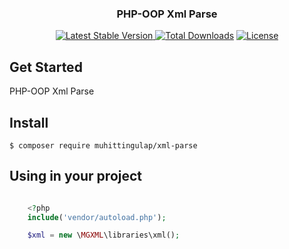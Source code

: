 <h3 align="center">PHP-OOP Xml Parse</h3>

<p align="center">
  <a href="https://packagist.org/packages/muhittingulap/xml-parse"><img src="https://poser.pugx.org/muhittingulap/xml-parse/v/stable.svg" alt="Latest Stable Version">
  <a href="https://packagist.org/packages/muhittingulap/xml-parse"><img src="https://poser.pugx.org/muhittingulap/xml-parse/d/total.svg" alt="Total Downloads"></a>
  <a href="https://packagist.org/packages/muhittingulap/xml-parse"><img src="https://poser.pugx.org/muhittingulap/xml-parse/license.svg" alt="License"></a>
</p>

## Get Started
PHP-OOP Xml Parse

## Install

    $ composer require muhittingulap/xml-parse
 
## Using in your project
```php

    <?php     
    include('vendor/autoload.php');

    $xml = new \MGXML\libraries\xml();

```  